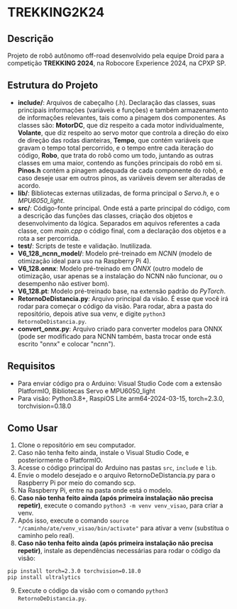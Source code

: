 # TREKKING2K24

## Descrição
Projeto de robô autônomo off-road desenvolvido pela equipe Droid para a competição **TREKKING 2024**, na Robocore Experience 2024, na CPXP SP.

## Estrutura do Projeto
- **include/**: Arquivos de cabeçalho (.h). Declaração das classes, suas principais informações (variáveis e funções) e também armazenamento de informações relevantes, tais como a pinagem dos componentes. As classes são: **MotorDC**, que diz respeito a cada motor individualmente, **Volante**, que diz respeito ao servo motor que controla a direção do eixo de direção das rodas dianteiras, **Tempo**, que contém variáveis que gravam o tempo total percorrido, e o tempo entre cada iteração do código, **Robo**, que trata do robô como um todo, juntando as outras classes em uma maior, contendo as funções principais do robô em si. **Pinos.h** contém a pinagem adequada de cada componente do robô, e caso deseje usar em outros pinos, as variáveis devem ser alteradas de acordo.
- **lib/**: Bibliotecas externas utilizadas, de forma principal o *Servo.h*, e o *MPU6050_light*.
- **src/**: Código-fonte principal. Onde está a parte principal do código, com a descrição das funções das classes, criação dos objetos e desenvolvimento da lógica. Separados em aquivos referentes a cada classe, com *main.cpp* o código final, com a declaração dos objetos e a rota a ser percorrida.
- **test/**: Scripts de teste e validação. Inutilizada.
- **V6_128_ncnn_model/**: Modelo pré-treinado em *NCNN* (modelo de otimização ideal para uso na Raspberry Pi 4).
- **V6_128.onnx**: Modelo pré-treinado em *ONNX* (outro modelo de otimização, usar apenas se a instalação do NCNN não funcionar, ou o desempenho não estiver bom).
- **V6_128.pt**: Modelo pré-treinado base, na extensão padrão do *PyTorch*.
- **RetornoDeDistancia.py**: Arquivo principal da visão. É esse que você irá rodar para começar o código da visão. Para rodar, abra a pasta do repositório, depois ative sua venv, e digite ```python3 RetornoDeDistancia.py```.
- **convert_onnx.py**: Arquivo criado para converter modelos para ONNX (pode ser modificado para NCNN também, basta trocar onde está escrito "onnx" e colocar "ncnn").

## Requisitos
- Para enviar código pra o Arduino: Visual Studio Code com a extensão PlatformIO, Bibliotecas Servo e MPU6050_light
- Para visão: Python3.8+, RaspiOS Lite arm64-2024-03-15, torch=2.3.0, torchvision=0.18.0

## Como Usar
1. Clone o repositório em seu computador.
2. Caso não tenha feito ainda, instale o Visual Studio Code, e posteriormente o PlatformIO.
3. Acesse o código principal do Arduino nas pastas `src`, `include` e `lib`.
4. Envie o modelo desejado e o arquivo RetornoDeDistancia.py para o Raspberry Pi por meio do comando scp.
5. Na Raspberry Pi, entre na pasta onde está o modelo.
6. **Caso não tenha feito ainda (após primeira instalação não precisa repetir)**, execute o comando ```python3 -m venv venv_visao```, para criar a venv.
7. Após isso, execute o comando ```source "/caminho/ate/venv_visao/bin/activate"``` para ativar a venv (substitua o caminho pelo real).
8. **Caso não tenha feito ainda (após primeira instalação não precisa repetir)**, instale as dependências necessárias para rodar o código da visão:
```
pip install torch=2.3.0 torchvision=0.18.0
pip install ultralytics
```
9. Execute o código da visão com o comando ```python3 RetornoDeDistancia.py```.
